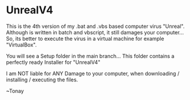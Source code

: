 # UnrealV4
This is the 4th version of my .bat and .vbs based computer virus "Unreal".
Although is written in batch and vbscript, it still damages your computer...
So, its better to execute the virus in a virtual machine for example "VirtualBox".


You will see a Setup folder in the main branch... This folder contains a perfectly ready Installer for "UnrealV4"


I am NOT liable for ANY Damage to your computer, when downloading / installing / executing the files.

~Tonay

